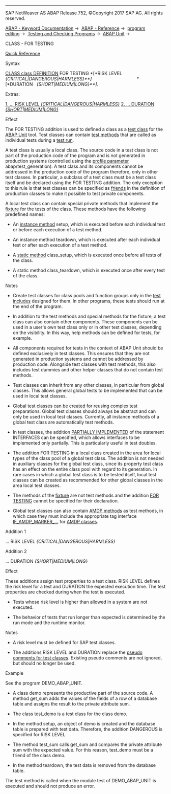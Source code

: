   

* * *

SAP NetWeaver AS ABAP Release 752, ©Copyright 2017 SAP AG. All rights reserved.

[ABAP - Keyword Documentation](javascript:call_link\('abenabap.htm'\)) →  [ABAP - Reference](javascript:call_link\('abenabap_reference.htm'\)) →  [program editing](javascript:call_link\('abenprogram_editing.htm'\)) →  [Testing and Checking Programs](javascript:call_link\('abenabap_tests.htm'\)) →  [ABAP Unit](javascript:call_link\('abenabap_unit.htm'\)) → 

CLASS - FOR TESTING

[Quick Reference](javascript:call_link\('abapclass_shortref.htm'\))

Syntax

[CLASS class DEFINITION](javascript:call_link\('abapclass_definition.htm'\)) FOR TESTING *\[*RISK LEVEL *{*CRITICAL*|*DANGEROUS*|*HARMLESS*}**\]*
                                   *\[*DURATION   *{*SHORT*|*MEDIUM*|*LONG*}**\]*.

Extras:

[1\. ... RISK LEVEL *{*CRITICAL*|*DANGEROUS*|*HARMLESS*}*](#!ABAP_ADDITION_1@1@)
[2\. ... DURATION *{*SHORT*|*MEDIUM*|*LONG*}*](#!ABAP_ADDITION_2@2@)

Effect

The FOR TESTING addition is used to defined a class as a [test class](javascript:call_link\('abentest_class_glosry.htm'\) "Glossary Entry") for the [ABAP Unit](javascript:call_link\('abenabap_unit_glosry.htm'\) "Glossary Entry") tool. Test classes can contain [test methods](javascript:call_link\('abentest_method_glosry.htm'\) "Glossary Entry") that are called as individual tests during a [test run](javascript:call_link\('abentest_run_glosry.htm'\) "Glossary Entry").

A test class is usually a local class. The source code in a test class is not part of the production code of the program and is not generated in production systems (controlled using the [profile parameter](javascript:call_link\('abenprofile_parameter_glosry.htm'\) "Glossary Entry") abap/test\_generation). A test class and its components cannot be addressed in the production code of the program therefore, only in other test classes. In particular, a subclass of a test class must be a test class itself and be declared using the FOR TESTING addition. The only exception to this rule is that test classes can be specified as [friends](javascript:call_link\('abenfriend_glosry.htm'\) "Glossary Entry") in the definition of production classes to make it possible to test private components.

A local test class can contain special private methods that implement the [fixture](javascript:call_link\('abenfixture_glosry.htm'\) "Glossary Entry") for the tests of the class. These methods have the following predefined names:

-   An [instance method](javascript:call_link\('abeninstance_method_glosry.htm'\) "Glossary Entry") setup, which is executed before each individual test or before each execution of a test method.
    
-   An instance method teardown, which is executed after each individual test or after each execution of a test method.
    
-   A [static method](javascript:call_link\('abenstatic_method_glosry.htm'\) "Glossary Entry") class\_setup, which is executed once before all tests of the class.
    
-   A static method class\_teardown, which is executed once after every test of the class.
    

Notes

-   Create test classes for class pools and function groups only in the [test includes](javascript:call_link\('abentest_include_glosry.htm'\) "Glossary Entry") designed for them. In other programs, these tests should run at the end of the program.
    
-   In addition to the test methods and special methods for the fixture, a test class can also contain other components. These components can be used in a user's own test class only or in other test classes, depending on the visibility. In this way, help methods can be defined for tests, for example.
    
-   All components required for tests in the context of ABAP Unit should be defined exclusively in test classes. This ensures that they are not generated in production systems and cannot be addressed by production code. Alongside test classes with test methods, this also includes test dummies and other helper classes that do not contain test methods.
    
-   Test classes can inherit from any other classes, in particular from global classes. This allows general global tests to be implemented that can be used in local test classes.
    
-   Global test classes can be created for reusing complex test preparations. Global test classes should always be abstract and can only be used in local test classes. Currently, all instance methods of a global test class are automatically test methods.
    
-   In test classes, the addition [PARTIALLY IMPLEMENTED](javascript:call_link\('abapinterfaces_partially.htm'\)) of the statement INTERFACES can be specified, which allows interfaces to be implemented only partially. This is particularly useful in test doubles.
    
-   The addition FOR TESTING in a local class created in the area for local types of the class pool of a global test class. The addition is not needed in auxiliary classes for the global test class, since its property test class has an effect on the entire class pool with regard to its generation. In rare cases in which a global test class is to be tested itself, local test classes can be created as recommended for other global classes in the area local test classes.
    
-   The methods of the [fixture](javascript:call_link\('abenfixture_glosry.htm'\) "Glossary Entry") are not test methods and the addition [FOR TESTING](javascript:call_link\('abapmethods_testing.htm'\)) cannot be specified for their declaration.
    
-   Global test classes can also contain [AMDP methods](javascript:call_link\('abenamdp_method_glosry.htm'\) "Glossary Entry") as test methods, in which case they must include the appropriate tag interface [IF\_AMDP\_MARKER\_...](javascript:call_link\('abenamdp_classes.htm'\)) for [AMDP classes](javascript:call_link\('abenamdp_class_glosry.htm'\) "Glossary Entry").
    

Addition 1

... RISK LEVEL *{*CRITICAL*|*DANGEROUS*|*HARMLESS*}*

Addition 2

... DURATION *{*SHORT*|*MEDIUM*|*LONG*}*

Effect

These additions assign test properties to a test class. RISK LEVEL defines the risk level for a test and DURATION the expected execution time. The test properties are checked during when the test is executed.

-   Tests whose risk level is higher than allowed in a system are not executed.
    
-   The behavior of tests that run longer than expected is determined by the run mode and the runtime monitor.
    

Notes

-   A risk level must be defined for SAP test classes.
    
-   The additions RISK LEVEL and DURATION replace the [pseudo comments for test classes](javascript:call_link\('abenpseudo_comment_test_class.htm'\)). Existing pseudo comments are not ignored, but should no longer be used.
    

Example

See the program DEMO\_ABAP\_UNIT.

-   A class demo represents the productive part of the source code. A method get\_sum adds the values of the fields of a row of a database table and assigns the result to the private attribute sum.
    
-   The class test\_demo is a test class for the class demo.
    

-   In the method setup, an object of demo is created and the database table is prepared with test data. Therefore, the addition DANGEROUS is specified for RISK LEVEL.

-   The method test\_sum calls get\_sum and compares the private attribute sum with the expected value. For this reason, test\_demo must be a friend of the class demo.

-   In the method teardown, the test data is removed from the database table.

The test method is called when the module test of DEMO\_ABAP\_UNIT is executed and should not produce an error.